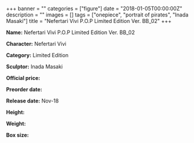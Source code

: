 +++
banner = ""
categories = ["figure"]
date = "2018-01-05T00:00:00Z"
description = ""
images = []
tags = ["onepiece", "portrait of pirates", "Inada Masaki"]
title = "Nefertari Vivi P.O.P Limited Edition Ver. BB_02"
+++

**Name:** Nefertari Vivi P.O.P Limited Edition Ver. BB_02

**Character:** Nefertari Vivi

**Category:** Limited Edition 

**Sculptor:** Inada Masaki

**Official price:** 

**Preorder date:** 

**Release date:** Nov-18

**Height:** 

**Weight:** 

**Box size:** 



